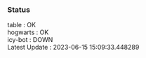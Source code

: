 ### Status


table : OK  
hogwarts : OK  
icy-bot : DOWN  
Latest Update : 2023-06-15 15:09:33.448289
